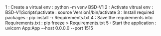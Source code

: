 1 :  Create a virtual env : python -m venv BSD-V1
2 :  Activate vitrual env : BSD-V1\Scripts\activate : source Version1/bin/activate
3 :  Install required packages : pip install -r Requirements.txt
4 :  Save the requirements into Requirements.txt  : pip freeze > Requirements.txt
5 :  Start the application : uvicorn App:App --host 0.0.0.0 --port 1515

